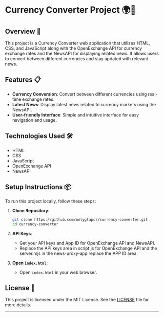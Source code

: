 # Currency Converter Project 🌍💱

## Overview 🚀

This project is a Currency Converter web application that utilizes HTML, CSS, and JavaScript along with the OpenExchange API for currency exchange rates and the NewsAPI for displaying related news. It allows users to convert between different currencies and stay updated with relevant news.

## Features 📋

- **Currency Conversion**: Convert between different currencies using real-time exchange rates.
- **Latest News**: Display latest news related to currency markets using the NewsAPI.
- **User-friendly Interface**: Simple and intuitive interface for easy navigation and usage.

## Technologies Used 🛠️

- HTML
- CSS
- JavaScript
- OpenExchange API
- NewsAPI

## Setup Instructions 📦

To run this project locally, follow these steps:

1. **Clone Repository**:
   ```bash
   git clone https://github.com/onlyglapor/currency-converter.git
   cd currency-converter
   ```

2. **API Keys**:
   - Get your API keys and App ID for OpenExchange API and NewsAPI.
   - Replace the API keys area in script.js for OpenExchange API and the server.mjs in the news-proxy-app replace the APP ID area.

3. **Open `index.html`**:
   - Open `index.html` in your web browser.

## License 📄

This project is licensed under the MIT License. See the [LICENSE](./LICENSE) file for more details.

---
